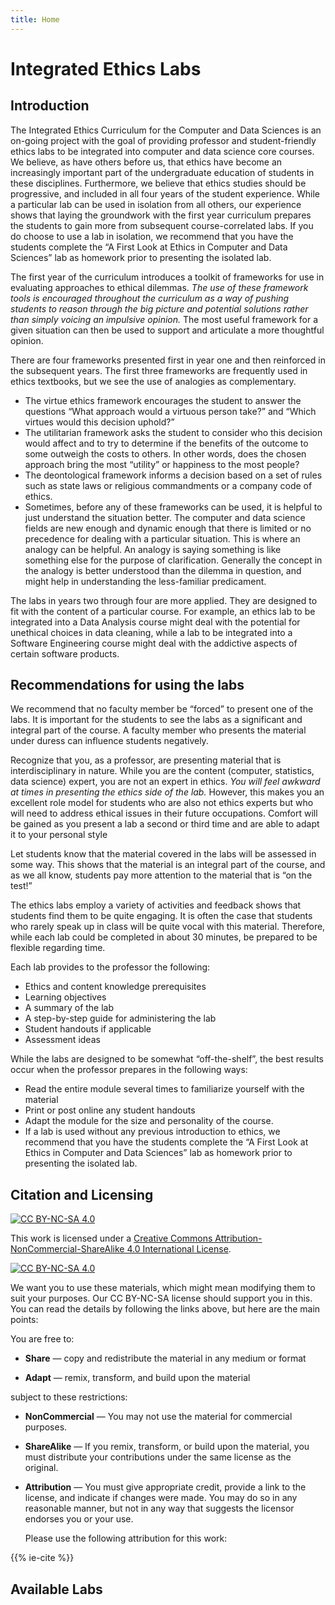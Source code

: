 ```yaml
---
title: Home
---
```


# Integrated Ethics Labs

## Introduction
The Integrated Ethics Curriculum for the Computer and Data Sciences is an on-going project with the goal of providing professor and student-friendly ethics labs to be integrated into computer and data science core courses. We believe, as have others before us, that ethics have become an increasingly important part of the undergraduate education of students in these disciplines. Furthermore, we believe that ethics studies should be progressive, and included in all four years of the student experience. While a particular lab can be used in isolation from all others, our experience shows that laying the groundwork with the first year curriculum prepares the students to gain more from subsequent course-correlated labs. If you do choose to use a lab in isolation, we recommend that you have the students complete the “A First Look at Ethics in Computer and Data Sciences” lab as homework prior to presenting the isolated lab.

The first year of the curriculum introduces a toolkit of frameworks for use in evaluating approaches to ethical dilemmas. *The use of these framework tools is encouraged throughout the curriculum as a way of pushing students to reason through the big picture and potential solutions rather than simply voicing an impulsive opinion.* The most useful framework for a given situation can then be used to support and articulate a more thoughtful opinion.

There are four frameworks presented first in year one and then reinforced in the subsequent years. The first three frameworks are frequently used in ethics textbooks, but we see the use of analogies as complementary.

- The virtue ethics framework encourages the student to answer the questions “What approach would a virtuous person take?” and “Which virtues would this decision uphold?”
- The utilitarian framework asks the student to consider who this decision would affect and to try to determine if the benefits of the outcome to some outweigh the costs to others. In other words, does the chosen approach bring the most “utility” or happiness to the most people?
- The deontological framework informs a decision based on a set of rules such as state laws or religious commandments or a company code of ethics. 
- Sometimes, before any of these frameworks can be used, it is helpful to just understand the situation better. The computer and data science fields are new enough and dynamic enough that there is limited or no precedence for dealing with a particular situation. This is where an analogy can be helpful. An analogy is saying something is like something else for the purpose of clarification. Generally the concept in the analogy is better understood than the dilemma in question, and might help in understanding the less-familiar predicament. 

The labs in years two through four are more applied. They are designed to fit with the content of a particular course. For example, an ethics lab to be integrated into a Data Analysis course might deal with the potential for unethical choices in data cleaning, while a lab to be integrated into a Software Engineering course might deal with the addictive aspects of certain software products.

## Recommendations for using the labs

We recommend that no faculty member be “forced” to present one of the labs. It is important for the students to see the labs as a significant and integral part of the course. A faculty member who presents the material under duress can influence students negatively.

Recognize that you, as a professor, are presenting material that is interdisciplinary in nature. While you are the content (computer, statistics, data science) expert, you are not an expert in ethics. *You will feel awkward at times in presenting the ethics side of the lab.* However, this makes you an excellent role model for students who are also not ethics experts but who will need to address ethical issues in their future occupations. Comfort will be gained as you present a lab a second or third time and are able to adapt it to your personal style

Let students know that the material covered in the labs will be assessed in some way. This shows that the material is an integral part of the course, and as we all know, students pay more attention to the material that is “on the test!”

The ethics labs employ a variety of activities and feedback shows that students find them to be quite engaging. It is often the case that students who rarely speak up in class will be quite vocal with this material. Therefore, while each lab could be completed in about 30 minutes, be prepared to be flexible regarding time. 

Each lab provides to the professor the following:
- Ethics and content knowledge prerequisites
- Learning objectives
- A summary of the lab
- A step-by-step guide for administering the lab
- Student handouts if applicable
- Assessment ideas

While the labs are designed to be somewhat “off-the-shelf”, the best results occur when the professor prepares in the following ways:
- Read the entire module several times to familiarize yourself with the material
- Print or post online any student handouts
- Adapt the module for the size and personality of the course.
- If a lab is used without any previous introduction to ethics, we recommend that you have the students complete the “A First Look at Ethics in Computer and Data Sciences” lab as homework prior to presenting the isolated lab.



## Citation and Licensing

[![CC BY-NC-SA 4.0](https://img.shields.io/badge/License-CC%20BY--NC--SA%204.0-lightgrey.svg)](http://creativecommons.org/licenses/by-nc-sa/4.0/)

This work is licensed under a
[Creative Commons Attribution-NonCommercial-ShareAlike 4.0 International License](http://creativecommons.org/licenses/by-nc-sa/4.0/).

[![CC BY-NC-SA 4.0](https://licensebuttons.net/l/by-nc-sa/4.0/88x31.png)](http://creativecommons.org/licenses/by-nc-sa/4.0/)

We want you to use these materials, which might mean modifying them to suit your purposes.
Our CC BY-NC-SA license should support you in this. You can read the details by following the links above,
but here are the main points:

You are free to:

-   **Share** — copy and redistribute the material in any medium or format

-   **Adapt** — remix, transform, and build upon the material

subject to these restrictions:

-   **NonCommercial** — You may not use the material for commercial purposes.

-   **ShareAlike** — If you remix, transform, or build upon the material, you must distribute your contributions under the same license as the original.

-   **Attribution** — You must give appropriate credit, provide a link to the
    license, and indicate if changes were made. You may do so in any reasonable
    manner, but not in any way that suggests the licensor endorses you or your use.

    Please use the following attribution for this work:

{{% ie-cite %}}

## Available Labs
